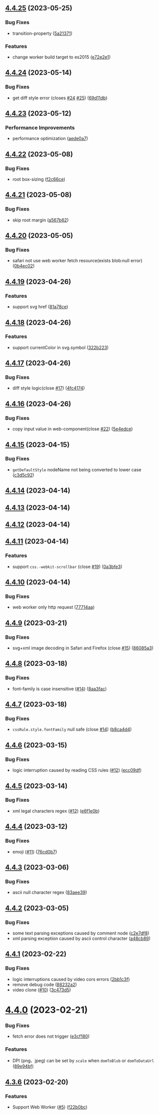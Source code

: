 ## [4.4.25](https://github.com/qq15725/modern-screenshot/compare/v4.4.24...v4.4.25) (2023-05-25)


### Bug Fixes

* transition-property ([5a21371](https://github.com/qq15725/modern-screenshot/commit/5a21371fe9550f64ab7452e891f3519575017bab))


### Features

* change worker build target to es2015 ([e72e2e1](https://github.com/qq15725/modern-screenshot/commit/e72e2e1aa20f79dc1d58b0cc6add5ff51807da10))



## [4.4.24](https://github.com/qq15725/modern-screenshot/compare/v4.4.23...v4.4.24) (2023-05-14)


### Bug Fixes

* get diff style error (closes [#24](https://github.com/qq15725/modern-screenshot/issues/24) [#25](https://github.com/qq15725/modern-screenshot/issues/25)) ([69d11db](https://github.com/qq15725/modern-screenshot/commit/69d11db73708445cdbf62489efe479f795b53cbc))



## [4.4.23](https://github.com/qq15725/modern-screenshot/compare/v4.4.22...v4.4.23) (2023-05-12)


### Performance Improvements

* performance optimization ([aede0a7](https://github.com/qq15725/modern-screenshot/commit/aede0a768d3adc6b4dd6cf5da6d707c227725687))



## [4.4.22](https://github.com/qq15725/modern-screenshot/compare/v4.4.21...v4.4.22) (2023-05-08)


### Bug Fixes

* root box-sizing ([f2c66ce](https://github.com/qq15725/modern-screenshot/commit/f2c66ced9c645832c5d22e720886de5c98ea5e60))



## [4.4.21](https://github.com/qq15725/modern-screenshot/compare/v4.4.20...v4.4.21) (2023-05-08)


### Bug Fixes

* skip root margin ([a567b62](https://github.com/qq15725/modern-screenshot/commit/a567b625537db9c8ac035dcf2ec54613e6dc1236))



## [4.4.20](https://github.com/qq15725/modern-screenshot/compare/v4.4.19...v4.4.20) (2023-05-05)


### Bug Fixes

* safari not use web worker fetch resource(exists blob:null error) ([0b4ec02](https://github.com/qq15725/modern-screenshot/commit/0b4ec0244fa3e89a8174140d52dd805d1a85d82e))



## [4.4.19](https://github.com/qq15725/modern-screenshot/compare/v4.4.18...v4.4.19) (2023-04-26)


### Features

* support svg <use> href ([81a78ce](https://github.com/qq15725/modern-screenshot/commit/81a78ce10037c91bd54dd443e3244c2463fb9dce))



## [4.4.18](https://github.com/qq15725/modern-screenshot/compare/v4.4.17...v4.4.18) (2023-04-26)


### Features

* support currentColor in svg.symbol ([322b223](https://github.com/qq15725/modern-screenshot/commit/322b223a1e09d0b6e8c22b7f62d59d18a0a3dfdf))



## [4.4.17](https://github.com/qq15725/modern-screenshot/compare/v4.4.16...v4.4.17) (2023-04-26)


### Bug Fixes

* diff style logic(close [#17](https://github.com/qq15725/modern-screenshot/issues/17)) ([4fc4174](https://github.com/qq15725/modern-screenshot/commit/4fc4174820b00262c8c91f79eb34eadcfc558475))



## [4.4.16](https://github.com/qq15725/modern-screenshot/compare/v4.4.15...v4.4.16) (2023-04-26)


### Bug Fixes

* copy input value in web-component(close [#22](https://github.com/qq15725/modern-screenshot/issues/22)) ([5e4edce](https://github.com/qq15725/modern-screenshot/commit/5e4edce18ce84bc34f098e5627fcf844c9850019))



## [4.4.15](https://github.com/qq15725/modern-screenshot/compare/v4.4.14...v4.4.15) (2023-04-15)


### Bug Fixes

* `getDefaultStyle` nodeName not being converted to lower case ([c3d5c92](https://github.com/qq15725/modern-screenshot/commit/c3d5c920234db98d70cf9d6aac844f23db462794))



## [4.4.14](https://github.com/qq15725/modern-screenshot/compare/v4.4.13...v4.4.14) (2023-04-14)



## [4.4.13](https://github.com/qq15725/modern-screenshot/compare/v4.4.12...v4.4.13) (2023-04-14)



## [4.4.12](https://github.com/qq15725/modern-screenshot/compare/v4.4.11...v4.4.12) (2023-04-14)



## [4.4.11](https://github.com/qq15725/modern-screenshot/compare/v4.4.10...v4.4.11) (2023-04-14)


### Features

* support `css.-webkit-scrollbar` (close [#19](https://github.com/qq15725/modern-screenshot/issues/19)) ([0a3bfe3](https://github.com/qq15725/modern-screenshot/commit/0a3bfe3ba4bd780511923805f783934a673f96e7))



## [4.4.10](https://github.com/qq15725/modern-screenshot/compare/v4.4.9...v4.4.10) (2023-04-14)


### Bug Fixes

* web worker only http request ([77714aa](https://github.com/qq15725/modern-screenshot/commit/77714aaa3817eb7a3a7d321491dfa9a1242e2a4d))



## [4.4.9](https://github.com/qq15725/modern-screenshot/compare/v4.4.8...v4.4.9) (2023-03-21)


### Bug Fixes

* svg+xml image decoding in Safari and Firefox (close [#15](https://github.com/qq15725/modern-screenshot/issues/15)) ([86085a3](https://github.com/qq15725/modern-screenshot/commit/86085a3e5bf29afceb1f49d5c5bfeedf4f80cc62))



## [4.4.8](https://github.com/qq15725/modern-screenshot/compare/v4.4.7...v4.4.8) (2023-03-18)


### Bug Fixes

* font-family is case insensitive ([#14](https://github.com/qq15725/modern-screenshot/issues/14)) ([8aa3fac](https://github.com/qq15725/modern-screenshot/commit/8aa3fac898b24a47b134972a00d76a5d37d88fe6))



## [4.4.7](https://github.com/qq15725/modern-screenshot/compare/v4.4.6...v4.4.7) (2023-03-18)


### Bug Fixes

* `cssRule.style.fontFamily` null safe (close [#14](https://github.com/qq15725/modern-screenshot/issues/14)) ([b8ca4d4](https://github.com/qq15725/modern-screenshot/commit/b8ca4d491c3ca9e830476e903b4e86a674e8153b))



## [4.4.6](https://github.com/qq15725/modern-screenshot/compare/v4.4.5...v4.4.6) (2023-03-15)


### Bug Fixes

* logic interruption caused by reading CSS rules ([#12](https://github.com/qq15725/modern-screenshot/issues/12)) ([ecc09df](https://github.com/qq15725/modern-screenshot/commit/ecc09dffbd7464df0779952df7e939479519ae8a))



## [4.4.5](https://github.com/qq15725/modern-screenshot/compare/v4.4.4...v4.4.5) (2023-03-14)


### Bug Fixes

* xml legal characters regex ([#12](https://github.com/qq15725/modern-screenshot/issues/12)) ([e6f1e0b](https://github.com/qq15725/modern-screenshot/commit/e6f1e0bb15cc42fa592353baf95e47fa9847e88e))



## [4.4.4](https://github.com/qq15725/modern-screenshot/compare/v4.4.3...v4.4.4) (2023-03-12)


### Bug Fixes

* emoji ([#11](https://github.com/qq15725/modern-screenshot/issues/11)) ([76cd0b7](https://github.com/qq15725/modern-screenshot/commit/76cd0b7b6beba0215d60635b6a5f2b827a51b3df))



## [4.4.3](https://github.com/qq15725/modern-screenshot/compare/v4.4.2...v4.4.3) (2023-03-06)


### Bug Fixes

* ascii null character regex ([83aee39](https://github.com/qq15725/modern-screenshot/commit/83aee391d461627556b048ec0dd6195fc7593941))



## [4.4.2](https://github.com/qq15725/modern-screenshot/compare/v4.4.1...v4.4.2) (2023-03-05)


### Bug Fixes

* some text parsing exceptions caused by comment node ([c2e7df8](https://github.com/qq15725/modern-screenshot/commit/c2e7df87bf1ebb14fe031bfadcbc9e8a66093c96))
* xml parsing exception caused by ascii control character ([a48cb89](https://github.com/qq15725/modern-screenshot/commit/a48cb8977dd951e672ff3b6f6e6de1719b72343a))



## [4.4.1](https://github.com/qq15725/modern-screenshot/compare/v4.4.0...v4.4.1) (2023-02-22)


### Bug Fixes

* logic interruptions caused by video cors errors ([2bb1c3f](https://github.com/qq15725/modern-screenshot/commit/2bb1c3fa6c7b389fe544090ade491f0b3ca78a01))
* remove debug code ([88232a2](https://github.com/qq15725/modern-screenshot/commit/88232a27036c49cfdd9882695f77effa442065cc))
* video clone ([#10](https://github.com/qq15725/modern-screenshot/issues/10)) ([3c473d5](https://github.com/qq15725/modern-screenshot/commit/3c473d5283aefa19cb30ff8cc05e71fb6ef89f35))



# [4.4.0](https://github.com/qq15725/modern-screenshot/compare/v4.3.6...v4.4.0) (2023-02-21)


### Bug Fixes

* fetch error does not trigger ([e3cf180](https://github.com/qq15725/modern-screenshot/commit/e3cf1809ee31dac11f17c534d6fd555f82661b3f))


### Features

* DPI (png、jpeg) can be set by `scale` when `domToBlob` or `domToDataUrl` ([89e94bf](https://github.com/qq15725/modern-screenshot/commit/89e94bfa4c444fe3cb421238e938d35039790a61))



## [4.3.6](https://github.com/qq15725/modern-screenshot/compare/v4.3.5...v4.3.6) (2023-02-20)


### Features

* Support Web Worker ([#5](https://github.com/qq15725/modern-screenshot/issues/5)) ([f22b0bc](https://github.com/qq15725/modern-screenshot/commit/f22b0bcf75d660637617af151ac95200773c0282))



